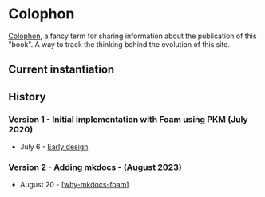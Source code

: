 <!--
 Copyright (C) 2023 David Jones
 
 This program is free software: you can redistribute it and/or modify
 it under the terms of the GNU Affero General Public License as
 published by the Free Software Foundation, either version 3 of the
 License, or (at your option) any later version.
 
 This program is distributed in the hope that it will be useful,
 but WITHOUT ANY WARRANTY; without even the implied warranty of
 MERCHANTABILITY or FITNESS FOR A PARTICULAR PURPOSE.  See the
 GNU Affero General Public License for more details.
 
 You should have received a copy of the GNU Affero General Public License
 along with this program.  If not, see <http://www.gnu.org/licenses/>.
-->

# Colophon

[Colophon](https://en.wikipedia.org/wiki/Colophon_(publishing)), a fancy term for sharing information about the publication of this "book". A way to track the thinking behind the evolution of this site.

## Current instantiation



## History

### Version 1 - Initial implementation with Foam using PKM (July 2020)

- July 6 - [Early design](https://djon.es/blog/2020/07/06/designing-a-personal-memex-with-foam/)

### Version 2 - Adding mkdocs - (August 2023)

- August 20 - [[why-mkdocs-foam]]



[//begin]: # "Autogenerated link references for markdown compatibility"
[why-mkdocs-foam]: why-mkdocs-foam "Why combine mkdocs with Foam"
[//end]: # "Autogenerated link references"